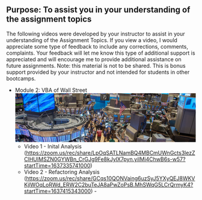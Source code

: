 ## Purpose: To assist you in your understanding of the assignment topics
The following videos were developed by your instructor to assist in your understanding of the Assignment Topics. If you view a video, I would appreciate some type of feedback to include any corrections, comments, complaints. Your feedback will let me know this type of additional support is appreciated and will encourage me to provide additional assistance on future assignments.
Note: this material is not to be shared. This is bonus support provided by your instructor and not intended for students in other bootcamps.

* Module 2: VBA of Wall Street ![Module 2: VBA of Wall Street](./Images/VBA_WallStreet.png)
  - Video 1 - Inital Analysis (https://zoom.us/rec/share/LpOqSATLNamBQ4MBCmUWnGcts3lezZClHUIMSZN0GYWBn_CrGJg9Fe8kJylX7pyn.yiIMi4ChwB6s-w57?startTime=1637335741000)
  - Video 2 - Refactoring Analysis (https://zoom.us/rec/share/GCqs10QONVaing6uzSyJ5YXyQEJ8WKVKjlWOqLoRWd_ERW2C2buTeJA8aPwZoPsB.MhSWqG5LCrQrmyK4?startTime=1637415343000)  - 